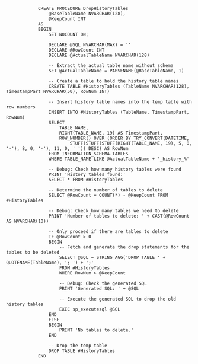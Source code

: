                 CREATE PROCEDURE DropHistoryTables
                    @BaseTableName NVARCHAR(128),
                    @KeepCount INT
                AS
                BEGIN
                    SET NOCOUNT ON;
                
                    DECLARE @SQL NVARCHAR(MAX) = ''
                    DECLARE @RowCount INT
                    DECLARE @ActualTableName NVARCHAR(128)
                
                    -- Extract the actual table name without schema
                    SET @ActualTableName = PARSENAME(@BaseTableName, 1)
                
                    -- Create a table to hold the history table names
                    CREATE TABLE #HistoryTables (TableName NVARCHAR(128), TimestampPart NVARCHAR(50), RowNum INT)
                
                    -- Insert history table names into the temp table with row numbers
                    INSERT INTO #HistoryTables (TableName, TimestampPart, RowNum)
                    SELECT 
                        TABLE_NAME,
                        RIGHT(TABLE_NAME, 19) AS TimestampPart,
                        ROW_NUMBER() OVER (ORDER BY TRY_CONVERT(DATETIME, 
                            STUFF(STUFF(STUFF(RIGHT(TABLE_NAME, 19), 5, 0, '-'), 8, 0, '-'), 11, 0, ' ')) DESC) AS RowNum
                    FROM INFORMATION_SCHEMA.TABLES
                    WHERE TABLE_NAME LIKE @ActualTableName + '_history_%'
                
                    -- Debug: Check how many history tables were found
                    PRINT 'History tables found:'
                    SELECT * FROM #HistoryTables
                
                    -- Determine the number of tables to delete
                    SELECT @RowCount = COUNT(*) - @KeepCount FROM #HistoryTables
                
                    -- Debug: Check how many tables we need to delete
                    PRINT 'Number of tables to delete: ' + CAST(@RowCount AS NVARCHAR(10))
                
                    -- Only proceed if there are tables to delete
                    IF @RowCount > 0
                    BEGIN
                        -- Fetch and generate the drop statements for the tables to be deleted
                        SELECT @SQL = STRING_AGG('DROP TABLE ' + QUOTENAME(TableName), '; ') + ';'
                        FROM #HistoryTables
                        WHERE RowNum > @KeepCount
                
                        -- Debug: Check the generated SQL
                        PRINT 'Generated SQL: ' + @SQL
                
                        -- Execute the generated SQL to drop the old history tables
                        EXEC sp_executesql @SQL
                    END
                    ELSE
                    BEGIN
                        PRINT 'No tables to delete.'
                    END
                
                    -- Drop the temp table
                    DROP TABLE #HistoryTables
                END
